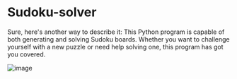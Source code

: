 # Sudoku-solver
 Sure, here's another way to describe it:  This Python program is capable of both generating and solving Sudoku boards. Whether you want to challenge yourself with a new puzzle or need help solving one, this program has got you covered. 

 
![image](https://github.com/arshasuresh03/Sudoku-solver/assets/160167081/ed399f94-cb8c-483a-8a2a-cbdbd2198529)

